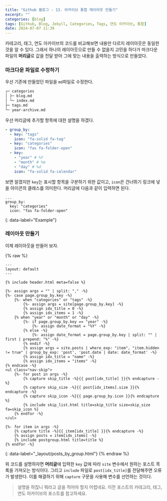 ```yaml
---
title: "Github 블로그 - 13. 아카이브 통합 레이아웃 만들기"
excerpt: ""
categories: [blog]
tags: [Github, Blog, Jekyll, Categories, Tags, 연도 아카이브, 통합]
date: 2024-07-07 11:39
---
```


카테고리, 태그, 연도 아카이브의 코드를 비교해보면 내용만 다르지 레이아웃은 동일한 것을 알 수 있다. 그래서 하나의 레이아웃으로 만들 수 없을지 고민을 하다가 마크다운 파일의 **머리글**로 값을 전달 받아 그에 맞는 내용을 출력하는 방식으로 만들었다.

### 마크다운 파일로 수정하기

우선 기존에 만들었던 파일을 `md`파일로 수정한다.

```bash
┌─ categories
│ ├─ blog.md
│ └─ index.md
├─ tags.md
└─ year-archive.md
```

우선 머리글에 추가할 항목에 대한 설명을 하겠다.

```yml
- group_by:
  - key: "tags"
    icon: "fa-solid fa-tag"
  - key: "categories"
    icon: "fas fa-folder-open"
  - key:
    - "year" # %Y
    - "month" # %m
    - "day" # %d
    icon: "fa-solid fa-calendar"
```

보면 알겠지만 `key`는 표시할 항목을 구분하기 위한 값이고, `icon`은 건너뛰기 링크에 넣을 아이콘의 클레스를 의미한다. 머리글에 다음과 같이 입력하면 된다.

```
...
group_by:
  key: "categories"
  icon: "fas fa-folder-open"
```
{: data-label="Example"}

### 레이아웃 만들기

이제 레이아웃을 만들어 보자.

{% raw %}
```liquid
---
layout: default
---

{% include header.html meta=false %}

{%- assign args = "" | split: "," -%}
{%- case page.group_by.key -%}
	{%- when "categories" or "tags" -%}
		{%- assign args = site[page.group_by.key] -%}
		{% assign idx_title = 0 -%}
		{% assign idx_items = 1 -%}
	{% when "year" or "month" or "day" -%}
		{%- if page.group_by.key == "year" -%}
			{%- assign date_format = "%Y" -%}
		{% else -%}
			{%- assign date_format = page.group_by.key | split: "" | first | prepend: "%" -%}
		{% endif -%}
		{% assign args = site.posts | where_exp: "item", "item.hidden != true" | group_by_exp: 'post', 'post.date | date: date_format' -%}
		{% assign idx_title = "name" -%}
		{% assign idx_items = "items" -%}
{% endcase -%}
<ul class="nav-skip">
	{%- for post in args -%}
		{% capture skip_title -%}{{ post[idx_title] }}{% endcapture -%}
		{% capture skip_size -%}{{ post[idx_items].size }}{% endcapture -%}
		{% capture skip_icon -%}{{ page.group_by.icon }}{% endcapture %}
		{% include skip_list.html title=skip_title size=skip_size fa=skip_icon %}
	{% endfor -%}
</ul>

{%- for item in args -%}
	{% capture title -%}{{ item[idx_title] }}{% endcapture -%}
	{% assign posts = item[idx_items] -%}
	{% include postgroup.html title=title %}
{% endfor -%}
```
{: data-label="_layout/posts_by_group.html"}
{% endraw %}

위 코드를 설명하자면 **머리글**에 입력한 `key` 값에 따라 `site` 변수에서 원하는 포스트 목록을 가져오는 방식이다. 그리고 `include` 파일로 `post[idx_title]`를 전달해주면 오류가 발생한다. 이를 해결하기 위해 `capture` 구문을 사용해 변수를 선언하는 것이다.

> 설명을 하잖니 뭐라고 글을 적어야 할지 어렵네요. 이전 포스트의 카테고리, 태그, 연도 아카이브의 포스트를 참고하세요.
